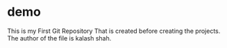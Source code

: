 # demo
This is my First Git Repository That is created before creating the projects.
The author of the file is kalash shah.
